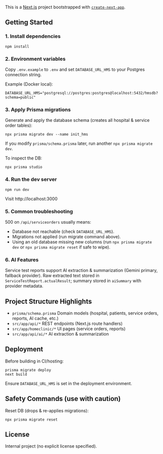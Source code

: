This is a [Next.js](https://nextjs.org) project bootstrapped with [`create-next-app`](https://nextjs.org/docs/app/api-reference/cli/create-next-app).

## Getting Started

### 1. Install dependencies
```
npm install
```

### 2. Environment variables
Copy `.env.example` to `.env` and set `DATABASE_URL_HMS` to your Postgres connection string.

Example (Docker local):
```
DATABASE_URL_HMS="postgresql://postgres:postgres@localhost:5432/hmsdb?schema=public"
```

### 3. Apply Prisma migrations
Generate and apply the database schema (creates all hospital & service order tables):
```
npx prisma migrate dev --name init_hms
```
If you modify `prisma/schema.prisma` later, run another `npx prisma migrate dev`.

To inspect the DB:
```
npx prisma studio
```

### 4. Run the dev server
```
npm run dev
```
Visit http://localhost:3000

### 5. Common troubleshooting
500 on `/api/serviceorders` usually means:
- Database not reachable (check `DATABASE_URL_HMS`).
- Migrations not applied (run migrate command above).
- Using an old database missing new columns (run `npx prisma migrate dev` or `npx prisma migrate reset` if safe to wipe).

### 6. AI Features
Service test reports support AI extraction & summarization (Gemini primary, fallback provider). Raw extracted text stored in `ServiceTestReport.actualResult`; summary stored in `aiSummary` with provider metadata.

## Project Structure Highlights
- `prisma/schema.prisma` Domain models (hospital, patients, service orders, reports, AI cache, etc.)
- `src/app/api/*` REST endpoints (Next.js route handlers)
- `src/app/homeclinic/*` UI pages (service orders, reports)
- `src/app/api/ai/*` AI extraction & summarization

## Deployment
Before building in CI/hosting:
```
prisma migrate deploy
next build
```
Ensure `DATABASE_URL_HMS` is set in the deployment environment.

## Safety Commands (use with caution)
Reset DB (drops & re-applies migrations):
```
npx prisma migrate reset
```

## License
Internal project (no explicit license specified).
